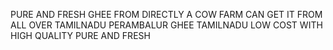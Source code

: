 PURE AND FRESH GHEE FROM DIRECTLY A COW FARM CAN GET IT FROM ALL OVER TAMILNADU 
PERAMBALUR GHEE
TAMILNADU
LOW COST WITH HIGH QUALITY
PURE AND FRESH

